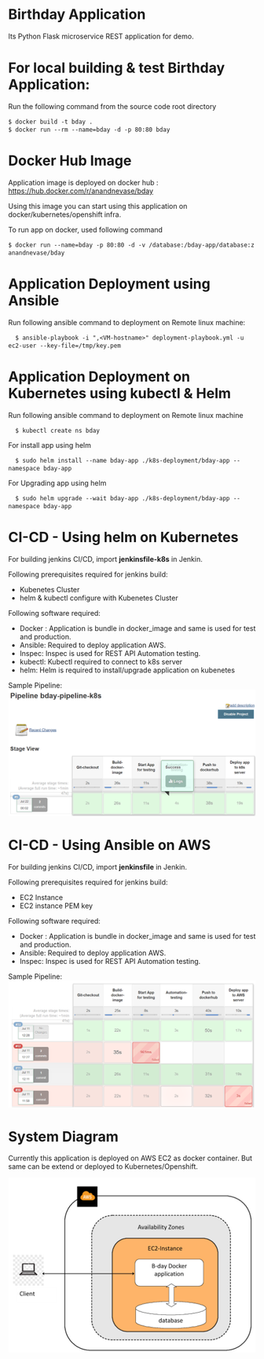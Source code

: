 # Birthday Application

Its Python Flask microservice REST application for demo.

# For local building & test Birthday Application:
Run the following command from the source code root directory
  
  ```
  $ docker build -t bday .
  $ docker run --rm --name=bday -d -p 80:80 bday
  ```
# Docker Hub Image

Application image is deployed on docker hub : https://hub.docker.com/r/anandnevase/bday

Using this image you can start using this application on docker/kubernetes/openshift infra.

To run app on docker, used following command
  ```
  $ docker run --name=bday -p 80:80 -d -v /database:/bday-app/database:z anandnevase/bday
  ```
# Application Deployment using Ansible

Run following ansible command to deployment on Remote linux machine:
```
  $ ansible-playbook -i ",<VM-hostname>" deployment-playbook.yml -u ec2-user --key-file=/tmp/key.pem
```
# Application Deployment on Kubernetes using kubectl & Helm

Run following ansible command to deployment on Remote linux machine
```
  $ kubectl create ns bday
```
For install app using helm
```
  $ sudo helm install --name bday-app ./k8s-deployment/bday-app --namespace bday-app
```
For Upgrading app using helm
```
  $ sudo helm upgrade --wait bday-app ./k8s-deployment/bday-app --namespace bday-app
```

# CI-CD - Using helm on Kubernetes

For building jenkins CI/CD, import __jenkinsfile-k8s__  in Jenkin. 

Following prerequisites required for jenkins build:
- Kubenetes Cluster
- helm & kubectl configure with Kubenetes Cluster

Following software required:
- Docker : Application is bundle in docker_image and same is used for test and production.
- Ansible: Required to deploy application AWS.
- Inspec: Inspec is used for REST API Automation testing.
- kubectl: Kubectl required to connect to k8s server
- helm: Helm is required to install/upgrade application on kubenetes 

Sample Pipeline:
![Alt text](ci-cd-pipeline-k8s.PNG?raw=true)

# CI-CD - Using Ansible on AWS

For building jenkins CI/CD, import __jenkinsfile__  in Jenkin. 

Following prerequisites required for jenkins build:
- EC2 Instance
- EC2 instance PEM key

Following software required:
- Docker : Application is bundle in docker_image and same is used for test and production.
- Ansible: Required to deploy application AWS.
- Inspec: Inspec is used for REST API Automation testing.

Sample Pipeline:
![Alt text](ci-cd-pipeline.PNG?raw=true)

# System Diagram

Currently this application is deployed on AWS EC2 as docker container. But same can be extend or deployed to Kubernetes/Openshift.

![Alt text](system-diagram.png?raw=true)
